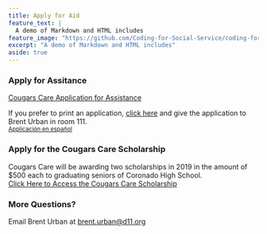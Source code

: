 ```yaml
---
title: Apply for Aid
feature_text: |
  A demo of Markdown and HTML includes
feature_image: "https://github.com/Coding-for-Social-Service/coding-for-social-service.github.io/blob/master/assets/images/Group-photo2.jpg?raw=true"
excerpt: "A demo of Markdown and HTML includes"
aside: true
---
```


### Apply for Assitance 
[Cougars Care Application for Assistance](https://docs.google.com/forms/d/e/1FAIpQLSdidJYHuTPQTDpk7IWlpb6c5bsWefsyfT-FyRves7MbnIoyoQ/viewform "Cougars Care Application for Assitance")

If you prefer to print an application, [click here](http://teachersites.schoolworld.com/webpages/BUrban/files/cougars%20care%20application11-12.pdf "click here") and give the application to Brent Urban in room 111.
<br>
<small> [Applicación en español](http://teachersites.schoolworld.com/webpages/BUrban/files/cougars%20care%20application%20in%20spanish%20%20%20en%20espanol.pdf "Applicación en español") </small>

### Apply for the Cougars Care Scholarship 
Cougars Care will be awarding two scholarships in 2019 in the amount of $500 each to graduating seniors of Coronado High School.  
[Click Here to Access the Cougars Care Scholarship](https://docs.google.com/document/d/1O8blb8n60m8UzIjvf33giUJ_Fxk8NtNc8T6BJ7N7cvk/edit "Click Here to Access the Cougars Care Scholarship")

### More Questions? 
Email Brent Urban at brent.urban@d11.org

